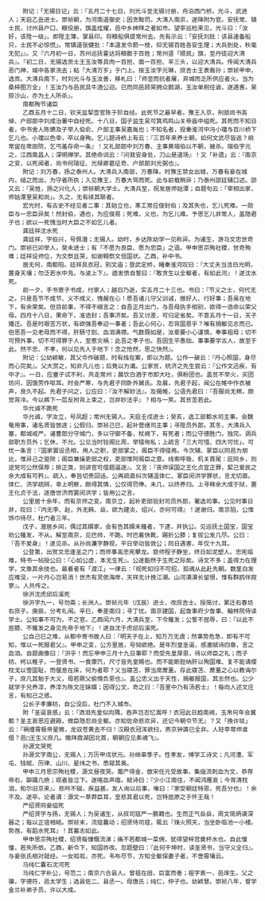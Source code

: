 <!-- { "loadSidebar": true } -->
        附记：「无锡日记」云：『五月二十七日，刘光斗至无锡讨册，舟泊西门桥。光斗，武进人；天启乙丑进士。崇祯朝，为河南道御史；因贪黜罚。大清入南京，遂降附为官。安抚常、镇士民，讨州县户口、粮役册，旗盖炫耀，邑中乡绅拜之者如市。望亭巡检来见，光斗曰：「汝好，该陞一级」。即陞主簿，掌县印。将粮船俱提常州去。先有示云：「安抚刘批：该县速备船只，士民不必惊慌」。常镇道张健批：「本道发令箭一枝，仰无锡百姓各安生理；大兵到处，秋毫无犯」』。又『六月初一日，苏州巡抚霍达将粮散于百姓；常州竖「顺民」旗，至丹徒迎大清兵』。『初二日，无锡选贡士王玉汝等具肉一百担、面一百担、羊三头，以迎大清兵。传闻大清兵恶门神，城中各家洗去；粘「大清万岁」于门上。按玉汝字元琳，庶吉士王表裔孙；崇祯甲申，选贡。大清兵南下，时刘光斗与玉汝善，移札曰：「师至而抗者屠，弃城而乏所供应者火。当为桑梓图万全」！玉汝乃与邑民具牛酒公迎。已而同邑顾杲拥众鹅湖，玉汝单舸往谕，遂遇害。杲掠沙山，亦为土人所杀』。
        南都殉节诸臣
        乙酉五月十二日，钦天监挈壶官陈于阶自经。此死节之最早者。豫王入京，刑部尚书高倬、户部郎中刘成治署中自经死。十八日，国子监生吴可箕鸡鸣山关帝庙中缢死。其死而不知日者，中书舍人陈爊及子举人伯俞、户部主事吴嘉胤也；不知名者，投秦淮河中冯小璫与百川桥下乞儿也。小璫以色幸，卒以身殉。乞儿题诗桥上有云：『三百年来养士朝，如何文武尽皆逃？纲常留在卑田院，乞丐羞存命一条』！又礼部郎中刘万春、主事黄端伯以不朝，被杀。端伯字元之，江西南昌人；深明禅学。其绝命词云：『问我安身处，刀山是道场』！又「补遗」云：『南京之变，以死闻者，尚书何瑞征、光禄卿葛征奇、户部郎刘光弼也』。
        附记：刘万春，扬之泰州人。大清兵入南部，万春降。时豫王禁女出城，万春有妾在城内，缒之而出，为守者所执；入见豫王，万春大骂而死。此与前载稍异；乃泰州邵廷辅口述。邵又云：『吴甡，扬之兴化人；崇祯朝大学士。大清兵至，祝发居师姑潭；自题句云：「宰相出家，师姑潭里吴和尚」。久之，无有续其联者。
        宏光时，有古史不经见者二事：其始立也，革工常应俊封伯；及其失也，乞儿死难。一勋臣与一忠臣异矣！然封伯，遇也，为应俊易；死难，义也，为乞儿难。予思乞儿非常人，盖隐君子也；欲以一死愧当时大臣之不如乞儿者。
        龚廷祥沈水死
        龚廷祥，字伯兴，号佩潜；无锡人。幼时，乡达陈幼学一见称异。为诸生，游马文忠世奇门。崇祯已卯举人，癸未进士；有「不愿为良臣、愿为忠臣」之语。甲申思宗殉社稷，世奇殉难；廷祥设师位，为文祭且哭，如谢翱祭文信国状。乙酉，补中书。
        居无何，南都陷。廷祥具衣冠，别文庙；登武定桥，睹秦淮河叹曰：『大丈夫当洁白光明，置身天壤；勿泛若水中凫，与波上下』。迺发愤自誓曰：『敢贪生以全躯者，有如此河』！遂沈水死。
        前一夕，手书寄子书成，付家人；越日乃逝，实五月二十三也。书曰：『节义之士，何代无之。只是吾节不成节、义不成义，愧赧在心！愿吾诸儿守父训诫，做好人、行好事；吾虽在地下，有余荣矣。但目前事，不得不细言之：自吾正月出门，与吾母执手相别，欲得一诰命以荣父母。四月十八日，果命下，准诰封；吾事济矣。吾又讨差，可归定省矣。不意五月十一日，天子播迁。吾是时艰苦万状，有欲强吾奉迎一事者；吾此心何心，忍背国恩乎？唯有捐躯见志而已。但思吾一见老母而不得，肝肠寸剖、血泪满襟。气数既如是，汝辈要小心谨慎，奉事祖母；切不可预外事，切不可得罪于人，至惹灾祸：此吾之孝子也。吾因生平愚拙，事事要学古人，故至于此。然不忠、不孝，何以见先人于地下！念之怆然，思之快然』。
        附记：公幼颖敏，其父令作破题，时有烛在案，即以为题。公作一破云：『丹心照国，身尽而心完矣』。父大赏之，知非凡儿也；后竟以为谶。公家贫，杭济之先生尝云：『公作文迅疾，有中才』。一日，应童子试不利，共走常州；晨饮白酒于市即大吐，俱粉团也。盖贫不举火，买团坊问，因饿劳作呕耳。时会严寒，与先君子同卧外舅氏。及晨，先君子起，闻公在帷中作衣被声，良久不起。先君子问之，公应曰：『汝不解妙法』。及揭帷，公语先君曰：『吾服尚无棉，颇觉背冷。今以裤下一层反拊背上束之，岂非妙法乎』？相与一笑。其贫苦若此。
        华允诚不跪死
        华允诚，字汝立，号凤超；常州无锡人。天启壬戌进士；癸亥，选工部都水司主事。会魏奄用事，诸名贤皆放逐；公假归。崇祯己巳，起补营缮司主事；寻陞员外郎。其冬，大清兵入塞，都城戒严。诸曹郎分守城门，多以守御不备，杖阙下，有死者；而公守德胜门，独完。调兵部职方员外；乞休，不允。公见当时铨阁比周，举错徇私；上疏言「三大可惜、四大可忧」。可忧一条言：『国家罢设丞相，用人之职，吏部掌之，阁臣不得侵焉。今次辅、冢臣以同邑为朋比，惟异己之驱除；阁臣兼操吏部之权，吏部惟阿阁臣之意。线索呼吸，机关首尾：庇同乡，则逆党可公然保荐；排正类，则讲官可借题逼逐』。又言：『丧师误国之王化贞宜正罪，絜己爱民之余大成有可矜』。疏入，奉旨切责回话。公再疏直纠次辅温体仁、冢臣闵洪学罪状，言尤切直。体仁、洪学疏辨，幸上明察，颇得其情，公仅得罚俸。未几，以终养归。上寻释余大成于狱，置王化贞于法，逐唐世济而罢闵洪学；皆用公之言。
        公里居十余年，而有京师之变。南京立，起补吏部验封司员外郎，署选司事。公见时事日非，叹曰：『内无李、赵，外无韩、岳，欲为建炎、绍兴，亦何可得』！遂谢归。南京陷，公惟饰巾待尽，杜门者三年。
        戊子，潜居乡间，偶过其婿家，会有告其婿未薙者，下逮，并执公。见巡抚土国宝，国宝劝公薙发，不从。解至南京，见巴帅，不跪。时巴着快靴，踢折公膝；复拔公发几尽。公曰：『吾不爱身』！遂见杀。从孙尚濂字静观，平日举动皆效公；同日遇害，年仅十九耳。
        公登第，出贺文忠逢圣之门；而师事高忠宪攀龙。尝师程子静坐，终日如泥塑人。忠宪临难，特书一帖授公曰：『心如公虚，本无生死』。公遂豁然于生死之际矣。诗文不多；盖得力在理学，文章其余技也。最着者有「渡江」一律云：『视死如归不可招，孤魂从此赴先朝。数茎白发应难没，一片丹心岂易消！世杰有灵依海岸，天祥无计挽江潮。山河漠漠长留恨，惟有群鸥伴寂寥』。人共传之。
        徐汧沈虎邱后溪死
        徐汧字九一，号勿斋；长洲人。崇祯元年（戊辰）进士，改庶吉士。授简讨，累迁右春坊右庶子。庚辰，分考礼闱。辛巳，奉差南归；寻丁忧。南京建国，起詹事府少詹事、翰林院侍读学士。公知事不可为，不之官。乙酉闰六月，大清兵至，下令薙发；公誓不屈辱，曰：『以此不屈膝、不薙发之身见先帝于地下』！遂自沈于虎邱后溪死。
        公自己巳之难，从都中寄书故人曰：『明天子在上，知万万无虞；然事势危急，即有不可知，惟以一死报君父』。甲申之变，公方里居，号恸欲绝。是年烈皇圣诞，感激赋诗四章，言之血泪。自题画像曰：『汧乎！而忘甲申三月十九日事耶？而受先皇厚恩，待以师臣之礼；而子枋、柯以稚子，一登贤书、一食廪饩，尺寸皆先皇赐也。而不能断脰纳肝以殉国难、复不能请缨枕戈以雪国耻，而偃息在床，何为者耶？义当寝苫，罪当席蓆藳。存此寝苫、蓆藳之心以教诲尔子，庶几其勉于大义，毋若厥父偷惰负恩也』。盖公忠义出于天性，捐躯报国，其志然也。公少就学于兄养淳，养淳为陈文庄妹婿；因得公文，奇之曰：『吾里中乃有汤若士』！每向人述文庄言，有知己之感。
        公长子孝廉枋，自公没后，杜门不入城市。
        附「圣诞哀感」云：『洒泪先皇似向隅，吞声岂忍忆嵩呼！衣冠此日趋南阙，玉帛何年会冀都？圣主哀思应避殿，微臣隐忍尚全躯。亦知佐命悲欢异，还记今朝令节无』？又「挽许琰」云：『祸缠霄极帝星微，龙驭苍黄去不归！汉殿衣冠浑欲扫，燕京钟簴已全非。人轻李萼师谁借？邑□王生义庶几。赡拜鼎湖因北首，朝朝应见素魂飞』。
        孙源文哭死
        孙源文字南公，无锡人；万历甲戌状元。孙继皋季子。性孝友，博学工诗文；凡河漕、军屯、钱赋、历律、山川、星纬之书，悉窥其奥。
        甲申三月思宗殉社稷，源文昼夜哭。鬻产得金，倣宋任元受故事，集缁流刺血为文，恭荐帝右，躃踊几绝；观者皆泣下。遂咯血声瘖。赋诗曰：『少小江南住，不闻鸿雁哀；今宵清枕泪，和尔旧京来』。悲吟不辍，疾益甚。友人询以后事，唯曰：『家受朝廷特恩，死吾分也』！余不及。遂卒。论者谓：源文一草莽臣耳，至悲其君以死，岂特屈原之于怀王哉！
        严绍贤同妾缢死
        严绍贤字与扬，无锡人；为吴诸生，从叔司寇严一鹏籍也。生而正气岳岳，周文简炳谟深器之；每以正谊相砥。崇祯末，流寇蠢动；绍贤侍司寇，辄云『烽火照天，当坐卧临池一小楼。势亟，有蹈水死耳』！其蓄志如此。
        甲申思宗殉社稷，绍贤每慷慨流涕；痛不若都城一菜佣，犹得望梓宫奠杯水也。自此憧憧，若失所依。乙酉，新令下，知国祚改。忽题壁曰：『此何干坤时，读圣贤书，当守义全归』。与妾张氏相对就经。一女呱呱，亦死。韦布尽节，方知全躯保妻子者，不啻霄壤云。
        马纯仁囊石沈河死
        马纯仁字朴公，号范二；南京六合县人。曾祖在田，巨富而善；祖字衷一，邑庠生。父之骥，字德符，邑太学生；选县佐二、县丞一。母唐氏；纯仁，仲子也。幼颖慧。崇祯八年，督学金兰补弟子员，许以大成。
